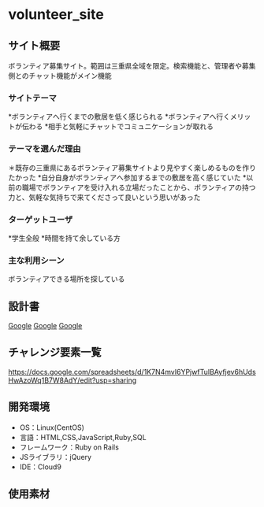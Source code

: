 # volunteer_site

## サイト概要
ボランティア募集サイト。範囲は三重県全域を限定。検索機能と、管理者や募集側とのチャット機能がメイン機能

### サイトテーマ
*ボランティアへ行くまでの敷居を低く感じられる
*ボランティアへ行くメリットが伝わる
*相手と気軽にチャットでコミュニケーションが取れる

### テーマを選んだ理由
＊既存の三重県にあるボランティア募集サイトより見やすく楽しめるものを作りたかった
*自分自身がボランティアへ参加するまでの敷居を高く感じていた
*以前の職場でボランティアを受け入れる立場だったことから、ボランティアの持つ力と、気軽な気持ちで来てくださって良いという思いがあった

### ターゲットユーザ
*学生全般
*時間を持て余している方

### 主な利用シーン
ボランティアできる場所を探している

## 設計書
[Google](https://drive.google.com/file/d/1y0Ohg8d2hToO2GQC9Nm2mPobiTPkoOEQ/view?usp=sharing)
[Google](https://docs.google.com/spreadsheets/d/1-5DIekoqwaAlQGceX5zI2-zgW2nLeyiC8rv_yLWQcjE/edit?usp=sharing)
[Google](https://docs.google.com/spreadsheets/d/1_kfwsLy8XnPAZ21tJ8mpBHKtlDYR3Co895Z54TbaR3o/edit?usp=sharing)

## チャレンジ要素一覧
<https://docs.google.com/spreadsheets/d/1K7N4mvI6YPjwfTuIBAyfjev6hUdsHwAzoWq1B7W8AdY/edit?usp=sharing>

## 開発環境
- OS：Linux(CentOS)
- 言語：HTML,CSS,JavaScript,Ruby,SQL
- フレームワーク：Ruby on Rails
- JSライブラリ：jQuery
- IDE：Cloud9

## 使用素材
<!-- - 外部サービスの画像素材・音声素材を使用した場合は、必ずサービス名とURLを明記してください。
- 使用しない場合は、使用素材の項目をREADMEから削除してください。 -->
